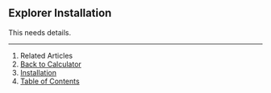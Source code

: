 ## Explorer Installation

This needs details.

---

1. Related Articles
2. [Back to Calculator](../../explorer/)
3. [Installation](../installation/)
4. [Table of Contents](../../../)
